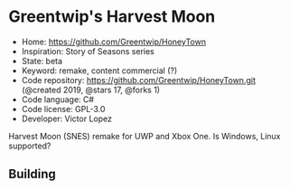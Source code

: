 # Greentwip's Harvest Moon

- Home: https://github.com/Greentwip/HoneyTown
- Inspiration: Story of Seasons series
- State: beta
- Keyword: remake, content commercial (?)
- Code repository: https://github.com/Greentwip/HoneyTown.git (@created 2019, @stars 17, @forks 1)
- Code language: C#
- Code license: GPL-3.0
- Developer: Victor Lopez

Harvest Moon (SNES) remake for UWP and Xbox One. Is Windows, Linux supported?

## Building
